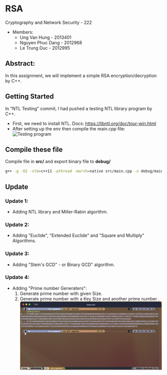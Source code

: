 # RSA

Cryptography and Network Security - 222

- Members:
  - Ung Van Hung - 2013401
  - Nguyen Phuc Dang - 2012968
  - Le Trung Duc - 2012995

## Abstract:

In this assignment, we will implement a simple RSA encryption/decryption by C++.

## Getting Started

In "NTL Testing" commit, I had pushed a testing NTL library program by C++.

- First, we need to install NTL. Docs: https://libntl.org/doc/tour-win.html
- After setting up the env then compile the main.cpp file:
  ![Testing program](/img/testing.png "testing in terminal")

## Compile these file
Compile file in __src/__ and export binary file to __debug/__
```bash
g++ -g -O2 -std=c++11 -pthread -march=native src/main.cpp -o debug/main -lntl -lgmp -lm
```

## Update 

### Update 1:
* Adding NTL library and Miller-Rabin algorithm.

### Update 2:
* Adding "Euclide", "Extended Euclide" and "Square and Multiply" Algorithms.

### Update 3:
* Adding "Stein's GCD" - or Binary GCD" algorithm.

### Update 4:
* Adding "Prime number Generaters":
  1) Generate prime number with given Size.
  2) Generate prime number with a Key Size and another prime number .
  ![Testing program](/img/test2.png "2 prime p and q")